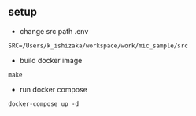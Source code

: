 ## setup
 - change src path .env
```shell
SRC=/Users/k_ishizaka/workspace/work/mic_sample/src
```
 - build docker image
```shell
make
```

 - run docker compose
```shell
docker-compose up -d
```
